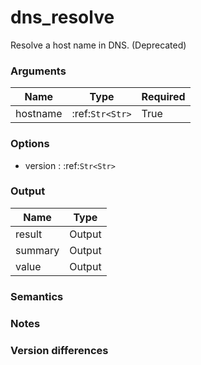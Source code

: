 [//]: # (THE CONTENT BELOW IS GENERATED. DO NOT EDIT.)
# dns_resolve
Resolve a host name in DNS. (Deprecated)

### Arguments
|Name|Type|Required
|-|-|-
|hostname|:ref:`Str<Str>`|True

### Options
* version : :ref:`Str<Str>`

### Output
|Name|Type
|-|-
|result|Output
|summary|Output
|value|Output

[//]: # (ADD YOUR NOTES BELOW. THESE WILL BE PICKED EVERY TIME THE DOCS ARE REGENERATED. //end)
### Semantics

### Notes

### Version differences
